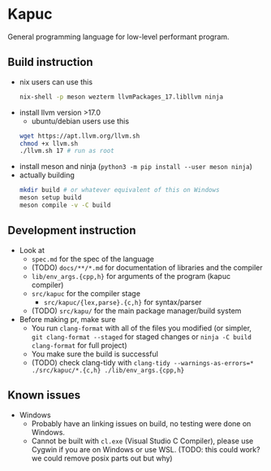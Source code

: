 # Kapuc
General programming language for low-level performant program.

## Build instruction
- nix users can use this
  ```bash
  nix-shell -p meson wezterm llvmPackages_17.libllvm ninja
  ```
- install llvm version >17.0
  - ubuntu/debian users use this
  ```bash
  wget https://apt.llvm.org/llvm.sh
  chmod +x llvm.sh
  ./llvm.sh 17 # run as root
  ```
- install meson and ninja (```python3 -m pip install --user meson ninja```)
- actually building
  ```bash
  mkdir build # or whatever equivalent of this on Windows
  meson setup build
  meson compile -v -C build
  ```

## Development instruction
- Look at
  - `spec.md` for the spec of the language
  - (TODO) `docs/**/*.md` for documentation of libraries and the compiler
  - `lib/env_args.{cpp,h}` for arguments of the program (kapuc compiler)
  - `src/kapuc` for the compiler stage
    - `src/kapuc/{lex,parse}.{c,h}` for syntax/parser
  - (TODO) `src/kapu/` for the main package manager/build system
- Before making pr, make sure
  - You run `clang-format` with all of the files you modified (or simpler, ```git clang-format --staged``` for staged changes or ```ninja -C build clang-format``` for full project)
  - You make sure the build is successful
  - (TODO) check clang-tidy with `clang-tidy --warnings-as-errors=* ./src/kapuc/*.{c,h} ./lib/env_args.{cpp,h}`

## Known issues
- Windows
  - Probably have an linking issues on build, no testing were done on Windows.
  - Cannot be built with `cl.exe` (Visual Studio C Compiler), please use Cygwin if you are on Windows or use WSL. 
    (TODO: this could work? we could remove posix parts out but why)
